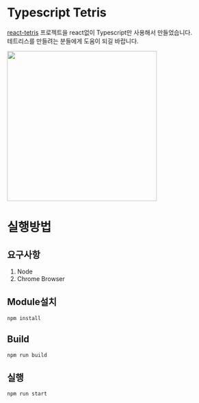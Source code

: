 # Typescript Tetris

[react-tetris][react-tetris-link] 프로젝트을 react없이 Typescript만 사용해서 만들었습니다.  
테트리스를 만들려는 분들에게 도움이 되길 바랍니다.

[react-tetris-link]: https://github.com/chvin/react-tetris

<img width="350px" src="https://user-images.githubusercontent.com/68623798/193399529-ee5f3653-50bf-4da0-8545-6f09b6dcbbee.gif" />

# 실행방법

## 요구사항
1. Node
2. Chrome Browser

## Module설치
```
npm install
```
## Build
```
npm run build
```

## 실행
```
npm run start
```
